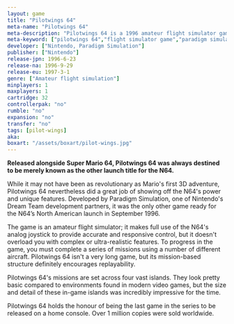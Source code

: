 ```yaml
---
layout: game
title: "Pilotwings 64"
meta-name: "Pilotwings 64"
meta-description: "Pilotwings 64 is a 1996 amateur flight simulator game for the Nintendo 64. It was developed by Paradigm Simulation."
meta-keyword: ["pilotwings 64","flight simulator game","paradigm simulation","nintendo 64"]
developer: ["Nintendo, Paradigm Simulation"]
publisher: ["Nintendo"]
release-jpn: 1996-6-23
release-na: 1996-9-29
release-eu: 1997-3-1
genre: ["Amateur flight simulation"]
minplayers: 1
maxplayers: 1
cartridge: 32
controllerpak: "no"
rumble: "no"
expansion: "no"
transfer: "no"
tags: [pilot-wings]
aka:
boxart: "/assets/boxart/pilot-wings.jpg"
---
```


**Released alongside Super Mario 64, Pilotwings 64 was always destined to be merely known as the other launch title for the N64.**

While it may not have been as revolutionary as Mario's first 3D adventure, Pilotwings 64 nevertheless did a great job of showing off the N64's power and unique features. Developed by Paradigm Simulation, one of Nintendo's Dream Team development partners, it was the only other game ready for the N64’s North American launch in September 1996.

The game is an amateur flight simulator; it makes full use of the N64's analog joystick to provide accurate and responsive control, but it doesn't overload you with complex or ultra-realistic features. To progress in the game, you must complete a series of missions using a number of different aircraft. Pilotwings 64 isn't a very long game, but its mission-based structure definitely encourages replayability. 

Pilotwings 64's missions are set across four vast islands. They look pretty basic compared to environments found in modern video games, but the size and detail of these in-game islands was incredibly impressive for the time.

Pilotwings 64 holds the honour of being the last game in the series to be released on a home console. Over 1 million copies were sold worldwide.
